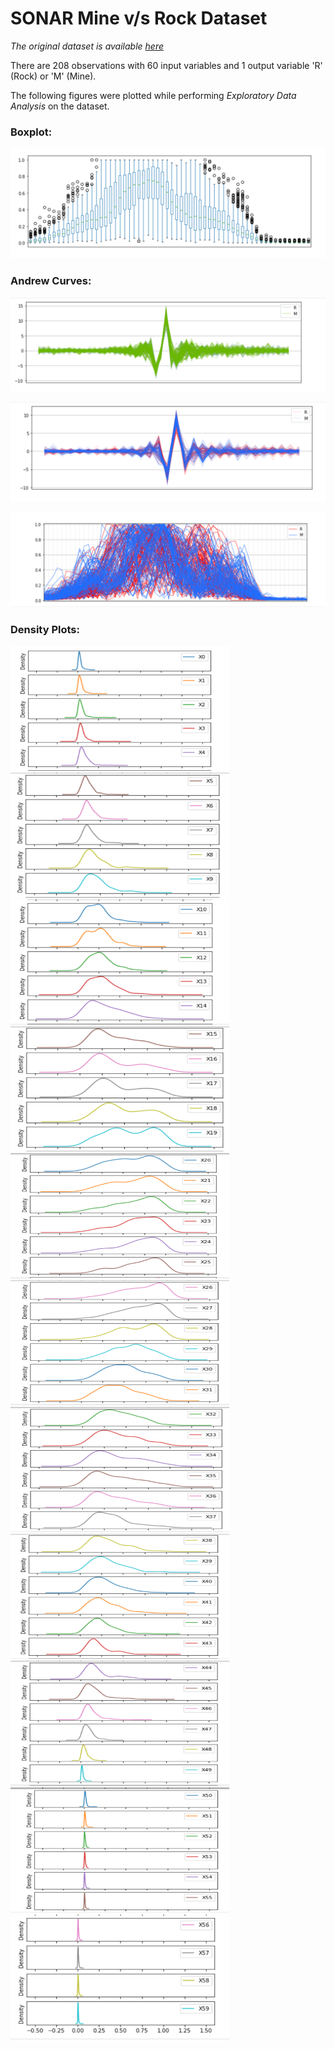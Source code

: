 # SONAR Mine v/s Rock Dataset

*The original dataset is available [here](https://www.kaggle.com/ypzhangsam/sonaralldata)*

There are 208 observations with 60 input variables and 1 output variable 'R' (Rock) or 'M' (Mine).

The following figures were plotted while performing *Exploratory Data Analysis* on the dataset.

### Boxplot:
![](plots/Boxplot.PNG)

### Andrew Curves:
![](plots/AndrewCurve.PNG)

![](plots/ac1.PNG)

![](plots/ac2.PNG)

### Density Plots:

<img src="plots/dp1.PNG" width="350" height="200">
<img src="plots/dp2.PNG" width="350" height="200">
<img src="plots/dp3.PNG" width="350" height="200">
<img src="plots/dp4.PNG" width="350" height="200">
<img src="plots/dp5.PNG" width="350" height="200">
<img src="plots/dp6.PNG" width="350" height="200">
<img src="plots/dp7.PNG" width="350" height="200">
<img src="plots/dp8.PNG" width="350" height="200">
<img src="plots/dp9.PNG" width="350" height="200">
<img src="plots/dp10.PNG" width="350" height="200">
<img src="plots/dp11.PNG" width="350" height="200">
